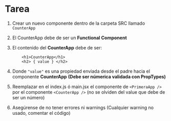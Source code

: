 # Tarea

1. Crear un nuevo componente dentro de la carpeta SRC llamado
    ```CounterApp```

2. El CounterApp debe de ser un __Functional Component__

3. El contenido del __CounterApp__ debe de ser:
    ```
        <h1>CounterApp</h1>
        <h2> { value } </h2>
    ```

4. Donde ```"value"``` es una propiedad enviada desde el padre hacia
    el componente __CounterApp__ __(Debe ser númerica validada con PropTypes)__

5. Reemplazar en el index.js ó main.jsx el componente de ```<PrimeraApp />```
    por el componente ```<CounterApp />```
        (no se olviden del value que debe de ser un número)

6. Asegúrense de no tener errores ni warnings
    (Cualquier warning no usado, comentar el código)